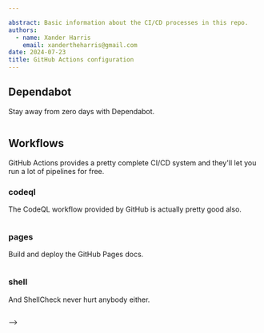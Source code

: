 ```yaml
---

abstract: Basic information about the CI/CD processes in this repo.
authors:
  - name: Xander Harris
    email: xandertheharris@gmail.com
date: 2024-07-23
title: GitHub Actions configuration
---
```


## Dependabot

Stay away from zero days with Dependabot.

```{autoyaml} /.github/dependabot.yml
```

## Workflows

GitHub Actions provides a pretty complete CI/CD system and they'll let you
run a lot of pipelines for free.

### codeql

The CodeQL workflow provided by GitHub is actually pretty good also.

```{autoyaml} .github/workflows/codeql.yml
```

### pages

Build and deploy the GitHub Pages docs.

```{autoyaml} .github/workflows/pages.yml
```

### shell

And ShellCheck never hurt anybody either.

```{autoyaml} .github/workflows/shell.yml
```
-->

